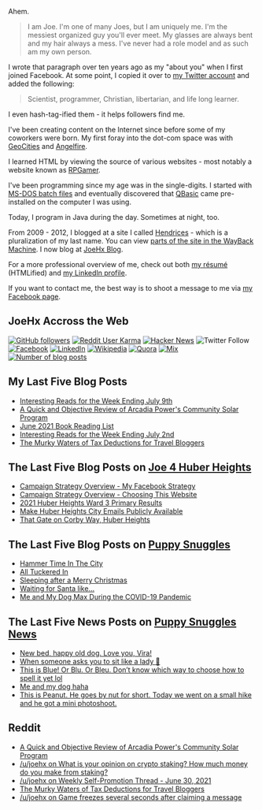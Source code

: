 Ahem.

> I am Joe. I'm one of many Joes, but I am uniquely me. I'm the messiest organized guy you'll ever meet. My glasses are always bent and my hair always a mess. I've never had a role model and as such am my own person.

I wrote that paragraph over ten years ago as my "about you" when I first joined Facebook. At some point, I copied it over to [my Twitter account](https://twitter.com/JoeHxBlog) and added the following:

> Scientist, programmer, Christian, libertarian, and life long learner.

I even hash-tag-ified them - it helps followers find me.

I've been creating content on the Internet since before some of my coworkers were born. My first foray into the dot-com space was with [GeoCities](https://en.wikipedia.org/wiki/Yahoo!_GeoCities) and [Angelfire](https://en.wikipedia.org/wiki/Angelfire).

I learned HTML by viewing the source of various websites - most notably a website known as [RPGamer](https://rpgamer.com/).

I've been programming since my age was in the single-digits. I started with [MS-DOS batch files](https://en.wikipedia.org/wiki/Batch_file) and eventually discovered that [QBasic](https://en.wikipedia.org/wiki/QBasic) came pre-installed on the computer I was using.

Today, I program in Java during the day. Sometimes at night, too.

From 2009 - 2012, I blogged at a site I called [Hendrices](https://www.facebook.com/Hendricescom/) - which is a pluralization of my last name. You can view [parts of the site in the WayBack Machine](https://web.archive.org/web/20090731115109/http://www.hendrices.com/). I now blog at [JoeHx Blog](https://www.joehxblog.com/).

For a more professional overview of me, check out both [my r&eacute;sum&eacute;](https://www.joehxblog.com/resume/) (HTMLified) and [my LinkedIn profile](https://www.linkedin.com/in/joehx/).

If you want to contact me, the best way is to shoot a message to me via [my Facebook page](https://www.facebook.com/JoeHxBlog/).

## JoeHx Accross the Web

[![GitHub followers](https://img.shields.io/github/followers/hendrixjoseph?label=GitHub&style=for-the-badge&logo=github)](https://github.com/hendrixjoseph)
[![Reddit User Karma](https://img.shields.io/reddit/user-karma/combined/joehx?label=Reddit&style=for-the-badge&logo=reddit)](https://www.reddit.com/user/joehx/)
[![Hacker News](https://img.shields.io/badge/dynamic/json?label=hacker+news&query=%24.karma&url=https%3A%2F%2Fhacker-news.firebaseio.com%2Fv0%2Fuser%2Fjoehx2.json&color=ff6600&style=for-the-badge&logo=y-combinator)](https://news.ycombinator.com/user?id=joehx2)
![Twitter Follow](https://img.shields.io/twitter/follow/JoeHxBlog?label=Twitter&style=for-the-badge&logo=twitter&color=1da1f2)
[![Facebook](https://img.shields.io/static/v1?label=FACEBOOK&message=137%20LIKES&color=3b5998&style=for-the-badge&logo=facebook)](https://www.facebook.com/JoeHxBlog)
[![LinkedIn](https://img.shields.io/static/v1?label=linkedin&message=193%20connections&color=2867b2&style=for-the-badge&logo=linkedin)](https://www.linkedin.com/in/joehx)
[![Wikipedia](https://img.shields.io/badge/dynamic/xml?label=wikipedia&query=%2F%2F%2A%5B%40id%3D%22general-stats%22%5D%2Fdiv%2Fdiv%2Fdiv%5B1%5D%2Ftable%2Ftbody%2Ftr%5B11%5D%2Ftd%5B2%5D%2Fstrong&suffix=%20edits&url=https%3A%2F%2Fxtools.wmflabs.org%2Fec%2Fen.wikipedia.org%2FHendrixjoseph&style=for-the-badge&logo=wikipedia&color=9f9f9f)](https://en.wikipedia.org/wiki/User:Hendrixjoseph)
[![Quora](https://img.shields.io/static/v1?label=quora&message=110%20followers&color=b92b27&style=for-the-badge&logo=quora&logoColor=b92b27)](https://www.quora.com/profile/Joseph-Hendrix)
[![Mix](https://img.shields.io/static/v1?label=mix&message=14k%20followers&color=ff8126&style=for-the-badge&logo=mix&logoColor=ff8126)](https://mix.com/joehx)
[![Number of blog posts](https://img.shields.io/endpoint?style=for-the-badge&url=https%3A%2F%2Fwww.joehxblog.com%2Fdata%2Fnumposts.json)](https://www.joehxblog.com/)

## My Last Five Blog Posts

<!-- JOEHXBLOG:START -->
- [Interesting Reads for the Week Ending July 9th](https://www.joehxblog.com/july-9-2021-interesting-reads/)
- [A Quick and Objective Review of Arcadia Power's Community Solar Program](https://www.joehxblog.com/arcadia-powers-community-solar-program-review/)
- [June 2021 Book Reading List](https://www.joehxblog.com/june-2021-book-reading-list/)
- [Interesting Reads for the Week Ending July 2nd](https://www.joehxblog.com/july-2-2021-interesting-reads/)
- [The Murky Waters of Tax Deductions for Travel Bloggers](https://www.joehxblog.com/tax-deductions-for-travel-bloggers/)
<!-- JOEHXBLOG:END -->

## The Last Five Blog Posts on [Joe 4 Huber Heights](https://www.joe4huberheights.com/)

<!-- JOE4HUBERHEIGHTS:START -->
- [Campaign Strategy Overview - My Facebook Strategy](https://www.joe4huberheights.com/my-facebook-strategy/)
- [Campaign Strategy Overview - Choosing This Website](https://www.joe4huberheights.com/choosing-this-website/)
- [2021 Huber Heights Ward 3 Primary Results](https://www.joe4huberheights.com/2021-huber-heights-primary-results/)
- [Make Huber Heights City Emails Publicly Available](https://www.joe4huberheights.com/make-huber-heights-city-emails-publicly-available/)
- [That Gate on Corby Way, Huber Heights](https://www.joe4huberheights.com/that-gate-on-corby-way/)
<!-- JOE4HUBERHEIGHTS:END -->

## The Last Five Blog Posts on [Puppy Snuggles](https://www.puppy-snuggles.com/)

<!-- PUPPY-SNUGGLES:START -->
- [Hammer Time In The City](https://www.puppy-snuggles.com/blog/hammer-time-in-the-city/)
- [All Tuckered In](https://www.puppy-snuggles.com/blog/all-tuckered-in/)
- [Sleeping after a Merry Christmas](https://www.puppy-snuggles.com/blog/sleeping-after-a-merry-christmas/)
- [Waiting for Santa like...](https://www.puppy-snuggles.com/blog/waiting-for-santa-like/)
- [Me and My Dog Max During the COVID-19 Pandemic](https://www.puppy-snuggles.com/blog/me-and-my-dog-max-during-the-covid-19-pandemic/)
<!-- PUPPY-SNUGGLES:END -->

## The Last Five News Posts on [Puppy Snuggles News](https://news.puppy-snuggles.com/)

<!-- PUPPY-SNUGGLES-NEWS:START -->
- [New bed, happy old dog. Love you, Vira!](https://news.puppy-snuggles.com/7107920/new-bed-happy-old-dog-love-you-vira)
- [When someone asks you to sit like a lady 👀](https://news.puppy-snuggles.com/7553671/when-someone-asks-you-to-sit-like-a-lady)
- [This is Blue! Or Blu. Or Bleu. Don’t know which way to choose how to spell it yet lol](https://news.puppy-snuggles.com/3525961/this-is-blue-or-blu-or-bleu-dont-know-which-way-to-choose-how-to-spell-it-yet-lol)
- [Me and my dog haha](https://news.puppy-snuggles.com/7553670/me-and-my-dog-haha)
- [This is Peanut. He goes by nut for short. Today we went on a small hike and he got a mini photoshoot.](https://news.puppy-snuggles.com/6497961/this-is-peanut-he-goes-by-nut-for-short-today-we-went-on-a-small-hike-and-he-got-a-mini-photoshoot)
<!-- PUPPY-SNUGGLES-NEWS:END -->

## Reddit

<!-- REDDIT:START -->
- [A Quick and Objective Review of Arcadia Power's Community Solar Program](https://www.reddit.com/r/Blogswap/comments/og8w0e/a_quick_and_objective_review_of_arcadia_powers/)
- [/u/joehx on What is your opinion on crypto staking? How much money do you make from staking?](https://www.reddit.com/r/passive_income/comments/oev57v/what_is_your_opinion_on_crypto_staking_how_much/h49hdzk/)
- [/u/joehx on Weekly Self-Promotion Thread - June 30, 2021](https://www.reddit.com/r/financialindependence/comments/oatb4n/weekly_selfpromotion_thread_june_30_2021/h3kaim5/)
- [The Murky Waters of Tax Deductions for Travel Bloggers](https://www.reddit.com/r/Blogswap/comments/oaeb83/the_murky_waters_of_tax_deductions_for_travel/)
- [/u/joehx on Game freezes several seconds after claiming a message](https://www.reddit.com/r/StarTrekTimelines/comments/o9kuit/game_freezes_several_seconds_after_claiming_a/h3bu5kg/)
<!-- REDDIT:END -->

